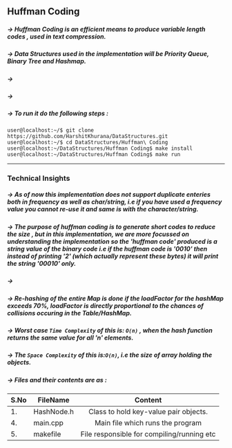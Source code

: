 &nbsp;&nbsp;&nbsp;&nbsp;&nbsp;&nbsp; <h2> Huffman Coding</h2>

##### -> Huffman Coding is an efficient means to produce variable length codes , used in text compression.
##### -> Data Structures used in the implementation will be Priority Queue, Binary Tree and Hashmap.
##### -> 
##### -> 
##### -> To run it do the following steps :
```
user@localhost:~/$ git clone https://github.com/HarshitKhurana/DataStructures.git
user@localhost:~/$ cd DataStructures/Huffman\ Coding
user@localhost:~/DataStructures/Huffman Coding$ make install
user@localhost:~/DataStructures/Huffman Coding$ make run

```

<hr/>

### Technical Insights
##### -> As of now this implementation does not support duplicate enteries both in frequency as well as char/string, i.e if you have used a frequency value you cannot re-use it and same is with the character/string.
##### -> The purpose of huffman coding is to generate short codes to reduce the size , but in this implementation, we are more focussed on understanding the implementation so the 'huffman code' produced is a string value  of the binary code i.e if the huffman code is '0010' then instead of printing '2' (which actually represent these bytes) it will print the string '00010' only.
##### -> 
##### -> Re-hashing of the entire Map is done if the loadFactor for the hashMap exceeds 70%, loadFactor is directly proportional to the chances of collisions occuring in the Table/HashMap.
##### -> Worst case `Time Complexity` of this is: `O(n)` , when the hash function returns the same value for all 'n' elements.
##### -> The `Space Complexity` of this is:`O(n)`, i.e the size of array holding the objects.

##### -> Files and their contents are as : 

|S.No| FileName                                  | Content                                                                 |
|----| ------------------------------------------|:-----------------------------------------------------------------------:|
|1.  | HashNode.h                                | Class to hold key-value pair objects.                                   |
|4.  | main.cpp                                  | Main file which runs the program                                        |
|5.  | makefile                                  | File responsible for compiling/running etc                              |



